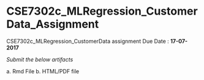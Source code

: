 # CSE7302c_MLRegression_CustomerData_Assignment
CSE7302c_MLRegression_CustomerData assignment Due Date : **17-07-2017**


*Submit the below artifacts*

a. Rmd File
b. HTML/PDF file
